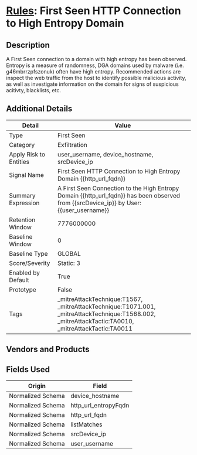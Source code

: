 # [Rules](README.md): First Seen HTTP Connection to High Entropy Domain

## Description
A First Seen connection to a domain with high entropy has been observed. Entropy is a measure of randomness, DGA domains used by malware (i.e. g46mbrrzpfszonuk) often have high entropy. Recommended actions are inspect the web traffic from the host to identify possible malicious activity, as well as investigate information on the domain for signs of suspicious acitivty, blacklists, etc.

## Additional Details
|Detail|Value|
|----|----|
|Type|First Seen|
|Category|Exfiltration|
|Apply Risk to Entities|user_username, device_hostname, srcDevice_ip|
|Signal Name|First Seen HTTP Connection to High Entropy Domain {{http_url_fqdn}}|
|Summary Expression|A First Seen Connection to the High Entropy Domain {{http_url_fqdn}} has been observed from {{srcDevice_ip}} by User: {{user_username}}|
|Retention Window|7776000000|
|Baseline Window|0|
|Baseline Type|GLOBAL|
|Score/Severity|Static: 3|
|Enabled by Default|True|
|Prototype|False|
|Tags|_mitreAttackTechnique:T1567, _mitreAttackTechnique:T1071.001, _mitreAttackTechnique:T1568.002, _mitreAttackTactic:TA0010, _mitreAttackTactic:TA0011|
## Vendors and Products


## Fields Used

|Origin|Field|
|----|----|
|Normalized Schema|device_hostname|
|Normalized Schema|http_url_entropyFqdn|
|Normalized Schema|http_url_fqdn|
|Normalized Schema|listMatches|
|Normalized Schema|srcDevice_ip|
|Normalized Schema|user_username|


